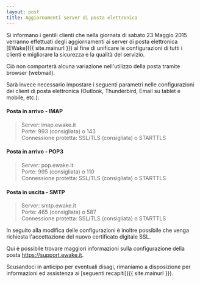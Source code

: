 ```yaml
---
layout: post
title: Aggiornamenti server di posta elettronica
---
```


Si informano i gentili clienti che nella giornata di sabato 23 Maggio 2015 verranno effettuati degli aggiornamenti ai server di posta elettronica [EWake]({{ site.mainurl }}) al fine di unificare le configurazioni di tutti i clienti e migliorare la sicurezza e la qualità del servizio.

Ciò non comporterà alcuna variazione nell'utilizzo della posta tramite browser (webmail).

Sarà invece necessario impostare i seguenti parametri nelle configurazioni dei client di posta elettronica (Outlook, Thunderbird, Email su tablet e mobile, etc.):

#### Posta in arrivo - IMAP

> Server: imap.ewake.it  
Porte: 993 (consigliata) o 143  
Connessione protetta: SSL/TLS (consigliata) o STARTTLS 

#### Posta in arrivo - POP3

> Server: pop.ewake.it  
Porte: 995 (consigliata) o 110  
Connessione protetta: SSL/TLS (consigliata) o STARTTLS 

#### Posta in uscita - SMTP

> Server: smtp.ewake.it  
Porte: 465 (consigliata) o 587  
Connessione protetta: SSL/TLS (consigliata) o STARTTLS

In seguito alla modifica delle configurazioni è inoltre possibile che venga richiesta l'accettazione del nuovo certificato digitale SSL.

Qui è possibile trovare maggiori informazioni sulla configurazione della posta <https://support.ewake.it>.

Scusandoci in anticipo per eventuali disagi, rimaniamo a disposizione per informazioni ed assistenza ai [seguenti recapiti]({{ site.mainurl }}).
